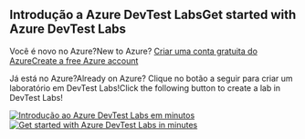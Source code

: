 ## <a name="get-started-with-azure-devtest-labs"></a><span data-ttu-id="759ff-101">Introdução a Azure DevTest Labs</span><span class="sxs-lookup"><span data-stu-id="759ff-101">Get started with Azure DevTest Labs</span></span>
<span data-ttu-id="759ff-102">Você é novo no Azure?</span><span class="sxs-lookup"><span data-stu-id="759ff-102">New to Azure?</span></span> [<span data-ttu-id="759ff-103">Criar uma conta gratuita do Azure</span><span class="sxs-lookup"><span data-stu-id="759ff-103">Create a free Azure account</span></span>](https://azure.microsoft.com/free)

<span data-ttu-id="759ff-104">Já está no Azure?</span><span class="sxs-lookup"><span data-stu-id="759ff-104">Already on Azure?</span></span> <span data-ttu-id="759ff-105">Clique no botão a seguir para criar um laboratório em DevTest Labs!</span><span class="sxs-lookup"><span data-stu-id="759ff-105">Click the following button to create a lab in DevTest Labs!</span></span>

<span data-ttu-id="759ff-106">[![Introdução ao Azure DevTest Labs em minutos](./media/devtest-lab-try-it-out/get-started.png)](http://go.microsoft.com/fwlink/?LinkID=627034&clcid=0x409)</span><span class="sxs-lookup"><span data-stu-id="759ff-106">[![Get started with Azure DevTest Labs in minutes](./media/devtest-lab-try-it-out/get-started.png)](http://go.microsoft.com/fwlink/?LinkID=627034&clcid=0x409)</span></span>

